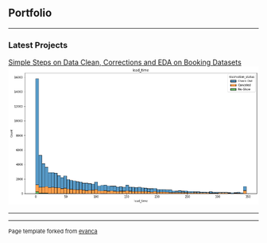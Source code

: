 ## Portfolio

---

### Latest Projects

[Simple Steps on Data Clean, Corrections and EDA on Booking Datasets](/sample_page)
<img src="images/dummy_2.png?raw=true"/>

---











---
<p style="font-size:11px">Page template forked from <a href="https://github.com/evanca/quick-portfolio">evanca</a></p>
<!-- Remove above link if you don't want to attibute -->
